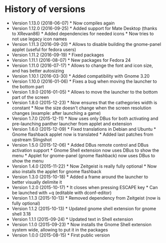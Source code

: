 # History of versions

* Version 1.13.0 (2018-06-07)
      * Now compiles again
* Version 1.12.0 (2016-09-25)
      * Added support for Mate Desktop (thanks to XRevan86)
      * Added dependencies for needed icons
      * Now tries to not use legacy icon names
* Version 1.11.3 (2016-09-20)
      * Allows to disable building the gnome-panel applet (useful for fedora users)
* Version 1.11.2 (2016-09-19)
      * Fixed packages
* Version 1.11.1 (2016-08-07)
      * New packages for Fedora 24
* Version 1.11.0 (2016-07-17)
      * Allows to change the font and icon size, and has better autosizing
* Version 1.10.1 (2016-03-30)
      * Added compatibility with Gnome 3.20
* Version 1.10.0 (2016-01-06)
      * Fixes a bug when moving the launcher to the bottom part
* Version 1.9.0 (2016-01-05)
      * Allows to move the launcher to the bottom part of the screen
* Version 1.8.0 (2015-12-23)
      * Now ensures that the cathegories width is constant
      * Now the size doesn't change when the screen resolution changes (example: after launching a game)
* Version 1.7.0 (2015-12-11)
      * Now uses only DBus for both activating and pre-launching panther launcher from applet and extension
* Version 1.6.0 (2015-12-09)
      * Fixed translations in Debian and Ubuntu
      * Gnome flashback applet now is translated
      * Added last patches from upstream Slingshot
* Version 1.5.0 (2015-12-06)
      * Added DBus remote control and DBus activation support
      * Gnome Shell extension now uses DBus to show the menu
      * Applet for gnome-panel (gnome flashback) now uses DBus to show the menu
* Version 1.4.0 (2015-11-22)
      * Now Zeitgeist is really fully optional
      * Now also installs the applet for gnome flashback
* Version 1.3.0 (2015-10-18)
      * Added a frame around the launcher to better visually delimite it
* Version 1.2.0 (2015-10-17)
      * It closes when pressing ESCAPE key
      * Can be launched with <Super>+q (editable with dconf-editor)
* Version 1.1.3 (2015-10-13)
      * Removed dependency from Zeitgeist (now is fully optional)
* Version 1.1.2 (2015-10-13)
      * Updated gnome shell extension for gnome shell 3.18
* Version 1.1.1 (2015-09-24)
      * Updated text in Shell extension
* Version 1.1.0 (2015-09-23)
      * Now installs the Gnome Shell extension system wide, allowing to put it in the packages
* Version 1.0.0 (2015-08-15)
      * First public version

